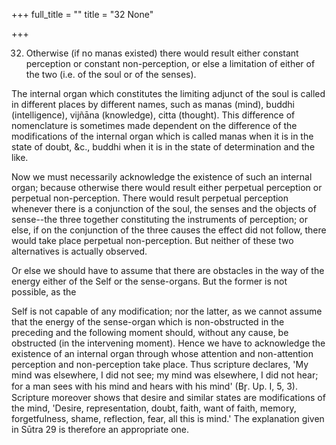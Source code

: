 +++
full_title = ""
title = "32 None"

+++


32. Otherwise (if no manas existed) there would result either constant perception or constant non-perception, or else a limitation of either of the two (i.e. of the soul or of the senses).

The internal organ which constitutes the limiting adjunct of the soul is called in different places by different names, such as manas (mind), buddhi (intelligence), vijñāna (knowledge), citta (thought). This difference of nomenclature is sometimes made dependent on the difference of the modifications of the internal organ which is called manas when it is in the state of doubt, &c., buddhi when it is in the state of determination and the like.

Now we must necessarily acknowledge the existence of such an internal organ; because otherwise there would result either perpetual perception or perpetual non-perception. There would result perpetual perception whenever there is a conjunction of the soul, the senses and the objects of sense--the three together constituting the instruments of perception; or else, if on the conjunction of the three causes the effect did not follow, there would take place perpetual non-perception. But neither of these two alternatives is actually observed.

Or else we should have to assume that there are obstacles in the way of the energy either of the Self or the sense-organs. But the former is not possible, as the

 Self is not capable of any modification; nor the latter, as we cannot assume that the energy of the sense-organ which is non-obstructed in the preceding and the following moment should, without any cause, be obstructed (in the intervening moment). Hence we have to acknowledge the existence of an internal organ through whose attention and non-attention perception and non-perception take place. Thus scripture declares, 'My mind was elsewhere, I did not see; my mind was elsewhere, I did not hear; for a man sees with his mind and hears with his mind' (Br̥. Up. I, 5, 3). Scripture moreover shows that desire and similar states are modifications of the mind, 'Desire, representation, doubt, faith, want of faith, memory, forgetfulness, shame, reflection, fear, all this is mind.' The explanation given in Sūtra 29 is therefore an appropriate one.

